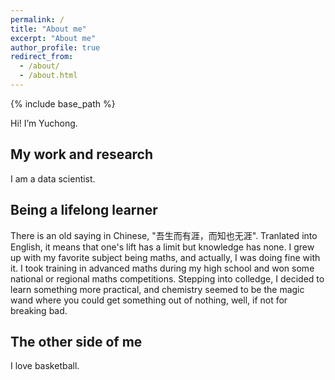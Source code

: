 ```yaml
---
permalink: /
title: "About me"
excerpt: "About me"
author_profile: true
redirect_from: 
  - /about/
  - /about.html
---
```


{% include base_path %}

Hi! I’m Yuchong.

## My work and research
I am a data scientist.

## Being a lifelong learner
There is an old saying in Chinese, "吾生而有涯，而知也无涯". Tranlated into English, it means that one's lift has a limit but knowledge has none. I grew up with my favorite subject being maths, and actually, I was doing fine with it. I took training in advanced maths during my high school and won some national or regional maths competitions. Stepping into colledge, I decided to learn something more practical, and chemistry seemed to be the magic wand where you could get something out of nothing, well, if not for breaking bad.

## The other side of me
I love basketball.
